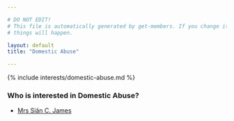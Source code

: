 ```yaml
---

# DO NOT EDIT!
# This file is automatically generated by get-members. If you change it, bad
# things will happen.

layout: default
title: "Domestic Abuse"

---
```


{% include interests/domestic-abuse.md %}

### Who is interested in Domestic Abuse?


* [Mrs Siân C. James](/members/mrs-sian-c-james.html)
